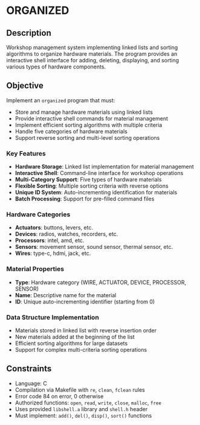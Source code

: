 # ORGANIZED

## Description
Workshop management system implementing linked lists and sorting algorithms to organize hardware materials. The program provides an interactive shell interface for adding, deleting, displaying, and sorting various types of hardware components.

## Objective
Implement an `organized` program that must:
- Store and manage hardware materials using linked lists
- Provide interactive shell commands for material management
- Implement efficient sorting algorithms with multiple criteria
- Handle five categories of hardware materials
- Support reverse sorting and multi-level sorting operations

### Key Features
- **Hardware Storage**: Linked list implementation for material management
- **Interactive Shell**: Command-line interface for workshop operations
- **Multi-Category Support**: Five types of hardware materials
- **Flexible Sorting**: Multiple sorting criteria with reverse options
- **Unique ID System**: Auto-incrementing identification for materials
- **Batch Processing**: Support for pre-filled command files

### Hardware Categories
- **Actuators**: buttons, levers, etc.
- **Devices**: radios, watches, recorders, etc.
- **Processors**: intel, amd, etc.
- **Sensors**: movement sensor, sound sensor, thermal sensor, etc.
- **Wires**: type-c, hdmi, jack, etc.

### Material Properties
- **Type**: Hardware category (WIRE, ACTUATOR, DEVICE, PROCESSOR, SENSOR)
- **Name**: Descriptive name for the material
- **ID**: Unique auto-incrementing identifier (starting from 0)

### Data Structure Implementation
- Materials stored in linked list with reverse insertion order
- New materials added at the beginning of the list
- Efficient sorting algorithms for large datasets
- Support for complex multi-criteria sorting operations

## Constraints
- Language: C
- Compilation via Makefile with `re`, `clean`, `fclean` rules
- Error code 84 on error, 0 otherwise
- Authorized functions: `open`, `read`, `write`, `close`, `malloc`, `free`
- Uses provided `libshell.a` library and `shell.h` header
- Must implement: `add()`, `del()`, `disp()`, `sort()` functions
